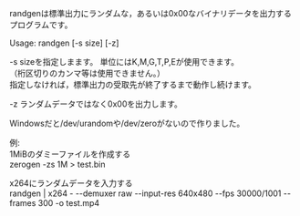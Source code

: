 ﻿randgenは標準出力にランダムな，あるいは0x00なバイナリデータを出力するプログラムです。  

Usage: randgen [-s size] [-z]

-s sizeを指定しまます。
単位にはK,M,G,T,P,Eが使用できます。  
（桁区切りのカンマ等は使用できません。）  
指定しなければ，標準出力の受取先が終了するまで動作し続けます。  

-z ランダムデータではなく0x00を出力します。

Windowsだと/dev/urandomや/dev/zeroがないので作りました。


例:  
1MiBのダミーファイルを作成する  
zerogen -zs 1M > test.bin

x264にランダムデータを入力する  
randgen | x264 - --demuxer raw --input-res 640x480 --fps 30000/1001 --frames 300 -o test.mp4  
